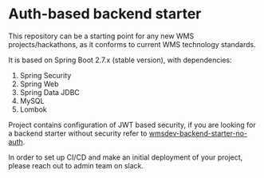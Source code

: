 # Auth-based backend starter
This repository can be a starting point for any new WMS projects/hackathons, as it conforms to current WMS technology standards.

It is based on Spring Boot 2.7.x (stable version), with dependencies:
1. Spring Security
1. Spring Web
1. Spring Data JDBC
1. MySQL
1. Lombok

Project contains configuration of JWT based security, if you are looking for a backend starter without security refer to [wmsdev-backend-starter-no-auth](https://github.com/WMS-DEV/wmsdev-backend-starter-no-auth).

In order to set up CI/CD and make an initial deployment of your project, please reach out to admin team on slack.
